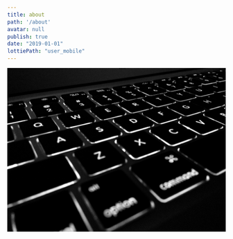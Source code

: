 ```yaml
---
title: about
path: '/about'
avatar: null
publish: true
date: "2019-01-01"
lottiePath: "user_mobile"
---
```


![alt text](../images/black.jpg "black laptop")